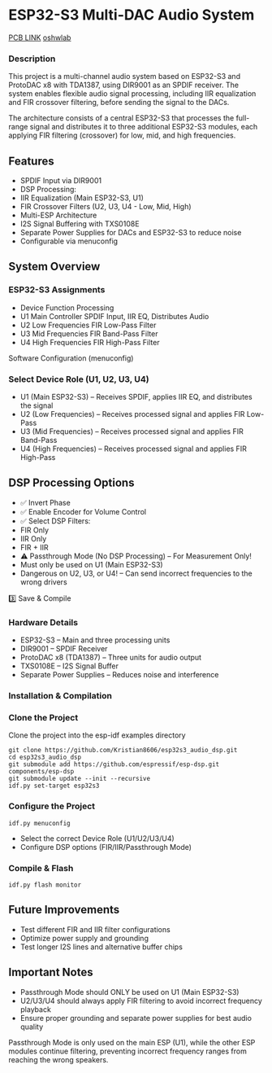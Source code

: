 # ESP32-S3 Multi-DAC Audio System


[PCB LINK](https://easyeda.com/editor#project_id=fa41d6ad6b15413f8a76038f53fb5484)
[oshwlab]( https://oshwlab.com/kristiandimitrov/espdsp)

### Description

This project is a multi-channel audio system based on ESP32-S3 and ProtoDAC x8 with TDA1387, using DIR9001 as an SPDIF receiver. The system enables flexible audio signal processing, including IIR equalization and FIR crossover filtering, before sending the signal to the DACs.

The architecture consists of a central ESP32-S3 that processes the full-range signal and distributes it to three additional ESP32-S3 modules, each applying FIR filtering (crossover) for low, mid, and high frequencies.

## Features
	
* SPDIF Input via DIR9001
* DSP Processing:
* IIR Equalization (Main ESP32-S3, U1)
* FIR Crossover Filters (U2, U3, U4 - Low, Mid, High)
* Multi-ESP Architecture
* I2S Signal Buffering with TXS0108E
* Separate Power Supplies for DACs and ESP32-S3 to reduce noise
* Configurable via menuconfig

## System Overview

### ESP32-S3 Assignments

* Device	Function	Processing
* U1	Main Controller	SPDIF Input, IIR EQ, Distributes Audio
* U2	Low Frequencies	FIR Low-Pass Filter
* U3	Mid Frequencies	FIR Band-Pass Filter
* U4	High Frequencies	FIR High-Pass Filter

Software Configuration (menuconfig)

### Select Device Role (U1, U2, U3, U4)
*	U1 (Main ESP32-S3) – Receives SPDIF, applies IIR EQ, and distributes the signal
*	U2 (Low Frequencies) – Receives processed signal and applies FIR Low-Pass
*	U3 (Mid Frequencies) – Receives processed signal and applies FIR Band-Pass
*	U4 (High Frequencies) – Receives processed signal and applies FIR High-Pass

## DSP Processing Options
*	✅ Invert Phase
*	✅ Enable Encoder for Volume Control
*	✅ Select DSP Filters:
*	 FIR Only
*	 IIR Only
*	 FIR + IIR
*	⚠️ Passthrough Mode (No DSP Processing) – For Measurement Only!
*	Must only be used on U1 (Main ESP32-S3)
*	Dangerous on U2, U3, or U4! – Can send incorrect frequencies to the wrong drivers

3️⃣ Save & Compile

### Hardware Details

* ESP32-S3 – Main and three processing units
* DIR9001 – SPDIF Receiver
* ProtoDAC x8 (TDA1387) – Three units for audio output
* TXS0108E – I2S Signal Buffer
* Separate Power Supplies – Reduces noise and interference

### Installation & Compilation

### Clone the Project
Clone the project into the esp-idf examples directory
```
git clone https://github.com/Kristian8606/esp32s3_audio_dsp.git
cd esp32s3_audio_dsp
git submodule add https://github.com/espressif/esp-dsp.git components/esp-dsp
git submodule update --init --recursive
idf.py set-target esp32s3

```
### Configure the Project
```
idf.py menuconfig
```
*	Select the correct Device Role (U1/U2/U3/U4)
*	Configure DSP options (FIR/IIR/Passthrough Mode)

### Compile & Flash
```
idf.py flash monitor
```
## Future Improvements

* Test different FIR and IIR filter configurations
* Optimize power supply and grounding
* Test longer I2S lines and alternative buffer chips

## Important Notes
*	Passthrough Mode should ONLY be used on U1 (Main ESP32-S3)
*	U2/U3/U4 should always apply FIR filtering to avoid incorrect frequency playback
*	Ensure proper grounding and separate power supplies for best audio quality

Passthrough Mode is only used on the main ESP (U1), while the other ESP modules continue filtering, preventing incorrect frequency ranges from reaching the wrong speakers.

